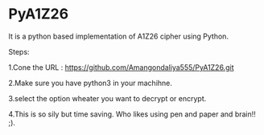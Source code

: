 # PyA1Z26


It is a python based implementation of A1Z26 cipher using Python.

Steps:

1.Cone the URL : https://github.com/Amangondaliya555/PyA1Z26.git

2.Make sure you have python3 in your machihne.

3.select the option wheater you want to decrypt or encrypt.

4.This is so sily but time saving. Who likes using pen and paper and brain!! ;).

